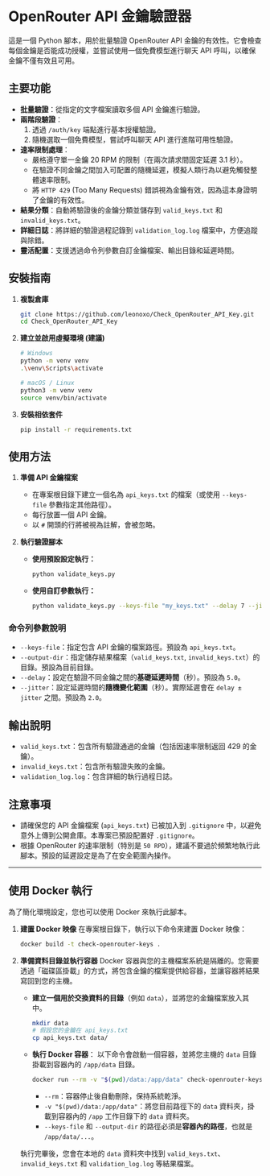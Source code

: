 # OpenRouter API 金鑰驗證器

這是一個 Python 腳本，用於批量驗證 OpenRouter API 金鑰的有效性。它會檢查每個金鑰是否能成功授權，並嘗試使用一個免費模型進行聊天 API 呼叫，以確保金鑰不僅有效且可用。

## 主要功能

- **批量驗證**：從指定的文字檔案讀取多個 API 金鑰進行驗證。
- **兩階段驗證**：
  1.  透過 `/auth/key` 端點進行基本授權驗證。
  2.  隨機選取一個免費模型，嘗試呼叫聊天 API 進行進階可用性驗證。
- **速率限制處理**：
  - 嚴格遵守單一金鑰 20 RPM 的限制（在兩次請求間固定延遲 3.1 秒）。
  - 在驗證不同金鑰之間加入可配置的隨機延遲，模擬人類行為以避免觸發整體速率限制。
  - 將 `HTTP 429` (Too Many Requests) 錯誤視為金鑰有效，因為這本身證明了金鑰的有效性。
- **結果分類**：自動將驗證後的金鑰分類並儲存到 `valid_keys.txt` 和 `invalid_keys.txt`。
- **詳細日誌**：將詳細的驗證過程記錄到 `validation_log.log` 檔案中，方便追蹤與除錯。
- **靈活配置**：支援透過命令列參數自訂金鑰檔案、輸出目錄和延遲時間。

## 安裝指南

1.  **複製倉庫**
    ```bash
    git clone https://github.com/leonoxo/Check_OpenRouter_API_Key.git
    cd Check_OpenRouter_API_Key
    ```

2.  **建立並啟用虛擬環境 (建議)**
    ```bash
    # Windows
    python -m venv venv
    .\venv\Scripts\activate

    # macOS / Linux
    python3 -m venv venv
    source venv/bin/activate
    ```

3.  **安裝相依套件**
    ```bash
    pip install -r requirements.txt
    ```

## 使用方法

1.  **準備 API 金鑰檔案**
    - 在專案根目錄下建立一個名為 `api_keys.txt` 的檔案（或使用 `--keys-file` 參數指定其他路徑）。
    - 每行放置一個 API 金鑰。
    - 以 `#` 開頭的行將被視為註解，會被忽略。

2.  **執行驗證腳本**
    - **使用預設設定執行：**
      ```bash
      python validate_keys.py
      ```
    - **使用自訂參數執行：**
      ```bash
      python validate_keys.py --keys-file "my_keys.txt" --delay 7 --jitter 3 --output-dir "results/"
      ```

### 命令列參數說明

- `--keys-file`：指定包含 API 金鑰的檔案路徑。預設為 `api_keys.txt`。
- `--output-dir`：指定儲存結果檔案（`valid_keys.txt`, `invalid_keys.txt`）的目錄。預設為目前目錄。
- `--delay`：設定在驗證不同金鑰之間的**基礎延遲時間**（秒）。預設為 `5.0`。
- `--jitter`：設定延遲時間的**隨機變化範圍**（秒）。實際延遲會在 `delay ± jitter` 之間。預設為 `2.0`。

## 輸出說明

- `valid_keys.txt`：包含所有驗證通過的金鑰（包括因速率限制返回 429 的金鑰）。
- `invalid_keys.txt`：包含所有驗證失敗的金鑰。
- `validation_log.log`：包含詳細的執行過程日誌。

## 注意事項

- 請確保您的 API 金鑰檔案 (`api_keys.txt`) 已被加入到 `.gitignore` 中，以避免意外上傳到公開倉庫。本專案已預設配置好 `.gitignore`。
- 根據 OpenRouter 的速率限制（特別是 `50 RPD`），建議不要過於頻繁地執行此腳本。預設的延遲設定是為了在安全範圍內操作。
---

## 使用 Docker 執行

為了簡化環境設定，您也可以使用 Docker 來執行此腳本。

1.  **建置 Docker 映像**
    在專案根目錄下，執行以下命令來建置 Docker 映像：
    ```bash
    docker build -t check-openrouter-keys .
    ```

2.  **準備資料目錄並執行容器**
    Docker 容器與您的主機檔案系統是隔離的。您需要透過「磁碟區掛載」的方式，將包含金鑰的檔案提供給容器，並讓容器將結果寫回到您的主機。

    - **建立一個用於交換資料的目錄**（例如 `data`），並將您的金鑰檔案放入其中。
      ```bash
      mkdir data
      # 假設您的金鑰在 api_keys.txt
      cp api_keys.txt data/
      ```

    - **執行 Docker 容器**：
      以下命令會啟動一個容器，並將您主機的 `data` 目錄掛載到容器內的 `/app/data` 目錄。
      ```bash
      docker run --rm -v "$(pwd)/data:/app/data" check-openrouter-keys --keys-file /app/data/api_keys.txt --output-dir /app/data
      ```
      - `--rm`：容器停止後自動刪除，保持系統乾淨。
      - `-v "$(pwd)/data:/app/data"`：將您目前路徑下的 `data` 資料夾，掛載到容器內的 `/app` 工作目錄下的 `data` 資料夾。
      - `--keys-file` 和 `--output-dir` 的路徑必須是**容器內的路徑**，也就是 `/app/data/...`。

    執行完畢後，您會在本地的 `data` 資料夾中找到 `valid_keys.txt`、`invalid_keys.txt` 和 `validation_log.log` 等結果檔案。